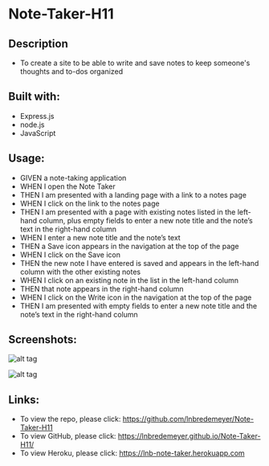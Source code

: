 # Note-Taker-H11

## Description
* To create a site to be able to write and save notes to keep someone's thoughts and to-dos organized

## Built with:
* Express.js
* node.js
* JavaScript

## Usage:
* GIVEN a note-taking application
* WHEN I open the Note Taker
* THEN I am presented with a landing page with a link to a notes page
* WHEN I click on the link to the notes page
* THEN I am presented with a page with existing notes listed in the left-hand column, plus empty fields to enter a new note title and the note’s text in the right-hand column
* WHEN I enter a new note title and the note’s text
* THEN a Save icon appears in the navigation at the top of the page
* WHEN I click on the Save icon
* THEN the new note I have entered is saved and appears in the left-hand column with the other existing notes
* WHEN I click on an existing note in the list in the left-hand column
* THEN that note appears in the right-hand column
* WHEN I click on the Write icon in the navigation at the top of the page
* THEN I am presented with empty fields to enter a new note title and the note’s text in the right-hand column

## Screenshots:
![alt tag](https://user-images.githubusercontent.com/99215212/170400954-bac840d2-000d-4fd6-9b3b-6f5b34e8fd9b.png "screenshot")

![alt tag](https://user-images.githubusercontent.com/99215212/170400985-fa967e2a-5453-4cb6-8906-9aa5845dc0c6.png "screenshot")

## Links:
* To view the repo, please click: https://github.com/lnbredemeyer/Note-Taker-H11
* To view GitHub, please click: https://lnbredemeyer.github.io/Note-Taker-H11/
* To view Heroku, please click: https://lnb-note-taker.herokuapp.com
